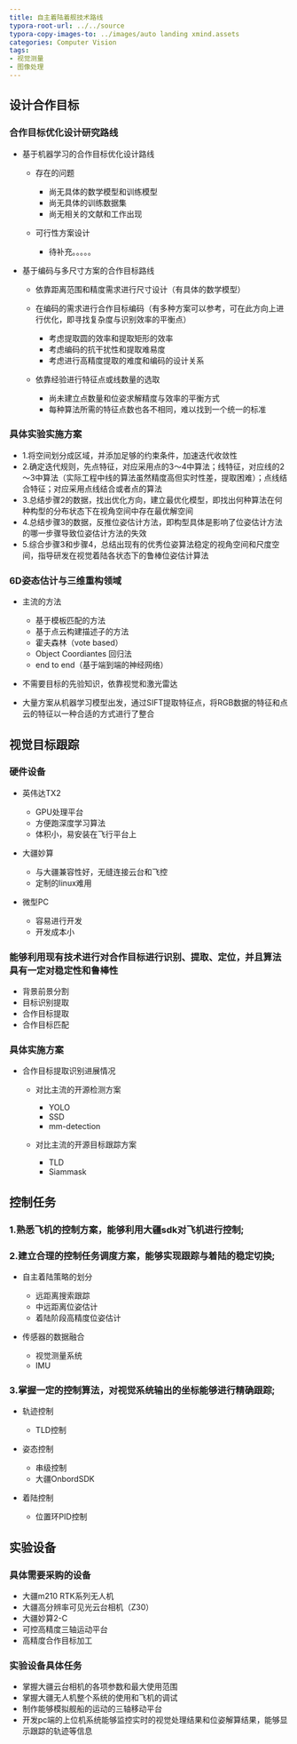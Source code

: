 ```yaml
---
title: 自主着陆着舰技术路线
typora-root-url: ../../source
typora-copy-images-to: ../images/auto landing xmind.assets
categories: Computer Vision
tags:
- 视觉测量
- 图像处理
---
```


## 设计合作目标

### 合作目标优化设计研究路线

- 基于机器学习的合作目标优化设计路线

	- 存在的问题

		- 尚无具体的数学模型和训练模型
		- 尚无具体的训练数据集
		- 尚无相关的文献和工作出现

	- 可行性方案设计

		- 待补充。。。。。
	
- 基于编码与多尺寸方案的合作目标路线

	- 依靠距离范围和精度需求进行尺寸设计（有具体的数学模型）
	- 在编码的需求进行合作目标编码（有多种方案可以参考，可在此方向上进行优化，即寻找复杂度与识别效率的平衡点）

		- 考虑提取圆的效率和提取矩形的效率
		- 考虑编码的抗干扰性和提取难易度
		- 考虑进行高精度提取的难度和编码的设计关系

	- 依靠经验进行特征点或线数量的选取

		- 尚未建立点数量和位姿求解精度与效率的平衡方式
		- 每种算法所需的特征点数也各不相同，难以找到一个统一的标准

### 具体实验实施方案

- 1.将空间划分成区域，并添加足够的约束条件，加速迭代收敛性
- 2.确定迭代规则，先点特征，对应采用点的3～4中算法；线特征，对应线的2～3中算法（实际工程中线的算法虽然精度高但实时性差，提取困难）；点线结合特征；对应采用点线结合或者点的算法
- 3.总结步骤2的数据，找出优化方向，建立最优化模型，即找出何种算法在何种构型的分布状态下在视角空间中存在最优解空间
- 4.总结步骤3的数据，反推位姿估计方法，即构型具体是影响了位姿估计方法的哪一步骤导致位姿估计方法的失效
- 5.综合步骤3和步骤4，总结出现有的优秀位姿算法稳定的视角空间和尺度空间，指导研发在视觉着陆各状态下的鲁棒位姿估计算法

### 6D姿态估计与三维重构领域

- 主流的方法

	- 基于模板匹配的方法
	- 基于点云构建描述子的方法
	- 霍夫森林（vote based）
	- Object  Coordiantes 回归法
	- end to end（基于端到端的神经网络）

- 不需要目标的先验知识，依靠视觉和激光雷达
- 大量方案从机器学习模型出发，通过SIFT提取特征点，将RGB数据的特征和点云的特征以一种合适的方式进行了整合

## 视觉目标跟踪

### 硬件设备

- 英伟达TX2

	- GPU处理平台
	- 方便跑深度学习算法
	- 体积小，易安装在飞行平台上

- 大疆妙算

	- 与大疆兼容性好，无缝连接云台和飞控
	- 定制的linux难用

- 微型PC

	- 容易进行开发
	- 开发成本小

### 能够利用现有技术进行对合作目标进行识别、提取、定位，并且算法具有一定对稳定性和鲁棒性

- 背景前景分割
- 目标识别提取
- 合作目标提取
- 合作目标匹配

### 具体实施方案

- 合作目标提取识别进展情况

	- 对比主流的开源检测方案

		- YOLO
		- SSD
		- mm-detection

	- 对比主流的开源目标跟踪方案

		- TLD
		- Siammask


## 控制任务

### 1.熟悉飞机的控制方案，能够利用大疆sdk对飞机进行控制;

### 2.建立合理的控制任务调度方案，能够实现跟踪与着陆的稳定切换;

- 自主着陆策略的划分

	- 远距离搜索跟踪
	- 中远距离位姿估计
	- 着陆阶段高精度位姿估计

- 传感器的数据融合

	- 视觉测量系统
	- IMU

### 3.掌握一定的控制算法，对视觉系统输出的坐标能够进行精确跟踪;

- 轨迹控制

	- TLD控制

- 姿态控制

	- 串级控制
	- 大疆OnbordSDK

- 着陆控制

	- 位置环PID控制

## 实验设备

### 具体需要采购的设备

- 大疆m210 RTK系列无人机
- 大疆高分辨率可见光云台相机（Z30）
- 大疆妙算2-C
- 可控高精度三轴运动平台
- 高精度合作目标加工

### 实验设备具体任务

- 掌握大疆云台相机的各项参数和最大使用范围
- 掌握大疆无人机整个系统的使用和飞机的调试
- 制作能够模拟舰船的运动的三轴移动平台
- 开发pc端的上位机系统能够监控实时的视觉处理结果和位姿解算结果，能够显示跟踪的轨迹等信息
